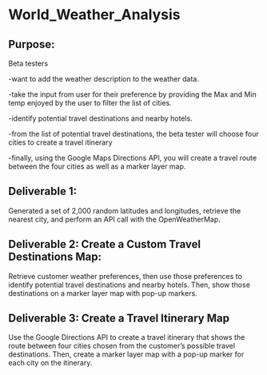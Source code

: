# World_Weather_Analysis
## Purpose: 
Beta testers

-want to add the weather description to the weather data. 

-take the input from user for their preference by providing the Max and Min temp enjoyed by the user to filter the list of cities.

-identify potential travel destinations and nearby hotels. 

-from the list of potential travel destinations, the beta tester will choose four cities to create a travel itinerary

-finally, using the Google Maps Directions API, you will create a travel route between the four cities as well as a marker layer map.

## Deliverable 1:
Generated a set of 2,000 random latitudes and longitudes, retrieve the nearest city, and perform an API call with the OpenWeatherMap. 

## Deliverable 2: Create a Custom Travel Destinations Map:
Retrieve customer weather preferences, then use those preferences to identify potential travel destinations and nearby hotels. Then, show those destinations on a marker layer map with pop-up markers.

## Deliverable 3: Create a Travel Itinerary Map
Use the Google Directions API to create a travel itinerary that shows the route between four cities chosen from the customer’s possible travel destinations. Then, create a marker layer map with a pop-up marker for each city on the itinerary.
